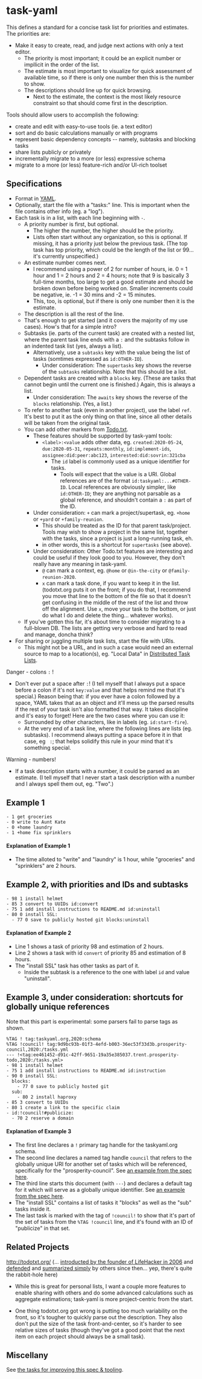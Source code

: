 # task-yaml

This defines a standard for a concise task list for priorities and estimates.  The priorities are:
- Make it easy to create, read, and judge next actions with only a text editor.
  - The priority is most important; it could be an explicit number or impllicit in the order of the list.
  - The estimate is most important to visualize for quick assessment of available time, so if there is only one number then this is the number to show.
  - The descriptions should line up for quick browsing.
    - Next to the estimate, the context is the most likely resource constraint so that should come first in the description.

Tools should allow users to accomplish the following:
- create and edit with easy-to-use tools (ie. a text editor)
- sort and do basic calculations manually or with programs
- represent basic dependency concepts -- namely, subtasks and blocking tasks
- share lists publicly or privately
- incrementally migrate to a more (or less) expressive schema
- migrate to a more (or less) feature-rich and/or UI-rich toolset

## Specifications

- Format in [YAML](https://yaml.org/).
- Optionally, start the file with a "tasks:" line.  This is important when the file contains other info (eg. a "log").
- Each task is in a list, with each line beginning with `-`.
  - A priority number is first, but optional.
    - The higher the number, the higher should be the priority.
    - Lists often start without any organization, so this is optional.  If missing, it has a priority just below the previous task.  (The top task has top priority, which could be the length of the list or 99... it's currently unspecified.)
  - An estimate number comes next.
    - I recommend using a power of 2 for number of hours, ie. 0 = 1 hour and 1 = 2 hours and 2 = 4 hours; note that 9 is basically 3 full-time months, too large to get a good estimate and should be broken down before being worked on.  Smaller increments could be negative, ie. -1 = 30 mins and -2 = 15 minutes.
    - This, too, is optional, but if there is only one number then it is the estimate.
  - The description is all the rest of the line.
  - That's enough to get started (and it covers the majority of my use cases).  How's that for a simple intro?
  - Subtasks (ie. parts of the current task) are created with a nested list, where the parent task line ends with a `:` and the subtasks follow in an indented task list (yes, always a list).
    - Alternatively, use a `subtasks` key with the value being the list of tasks (somtimes expressed as `id:OTHER-ID`).
      - Under consideration: The `supertasks` key shows the reverse of the `subtasks` relationship.  Note that this should be a list.
  - Dependent tasks are created with a `blocks` key.  (These are tasks that cannot begin until the current one is finished.)  Again, this is always a list.
    - Under consideration: The `awaits` key shows the reverse of the `blocks` relationship.  (Yes, a list.)
  - To refer to another task (even in another project), use the label `ref`.  It's best to put it as the only thing on that line, since all other details will be taken from the original task.
  - You can add other markers from [Todo.txt](http://todotxt.org/).
    - These features should be supported by task-yaml tools:
      - `<label>:<value` adds other data, eg. `created:2020-05-24`, `due:2020-05-31`, `repeats:monthly`, `id:implement-ids`, `assignee:did:peer:abc123`, `interested:did:sovrin:321cba`
        - The `id` label is commonly used as a unique identifier for tasks.
          - Tools will expect that the value is a URI.  Global references are of the format `id:taskyaml:...#OTHER-ID`.  Local references are obviously simpler, like `id:OTHER-ID`; they are anything not parsable as a global reference, and shouldn't contain a `:` as part of the ID.
     - Under consideration: `+` can mark a project/supertask, eg. `+home` or `+yard` or `+family-reunion`.
        - This should be treated as the ID for that parent task/project.  Tools may wish to show a project in the same list, together with the tasks, since a project is just a long-running task, eh.
        - in other words, this is a shortcut for `supertasks` (see above).
    - Under consideration: Other Todo.txt features are interesting and could be useful if they look good to you.  However, they don't really have any meaning in task-yaml.
      - `@` can mark a context, eg. `@home` or `@in-the-city` or `@family-reunion-2020`.
      - `x` can mark a task done, if you want to keep it in the list.  (todotxt.org puts it on the front; if you do that, I recommend you move that line to the bottom of the file so that it doesn't get confusing in the middle of the rest of the list and throw off the alignment.  Use `x`, move your task to the bottom, or just do what I do and delete the thing... whatever works).
  - If you've gotten this far, it's about time to consider migrating to a full-blown DB.  The lists are getting very verbose and hard to read and manage, doncha think?
- For sharing or juggling multiple task lists, start the file with URIs.
  - This might not be a URL, and in such a case would need an external source to map to a location(s), eg. "Local Data" in [Distributed Task Lists](https://github.com/trentlarson/distrinet/tree/master/app/features/task-lists).

Danger - colons `:` !

- Don't ever put a space after `:`! (I tell myself that I always put a space before a colon if it's not `key:value` and that helps remind me that it's special.) Reason being that: if you ever have a colon followed by a space, YAML takes that as an object and it'll mess up the parsed results if the rest of your task isn't also formatted that way. It takes discipline and it's easy to forget! Here are the two cases where you can use it:
  - Surrounded by other characters, like in labels (eg. `id:start-fire`).
  - At the very end of a task line, where the following lines are lists (eg. subtasks).  I recommend always putting a space before it in that case, eg ` :`; that helps solidify this rule in your mind that it's something special.

Warning - numbers!

- If a task description starts with a number, it could be parsed as an estimate. (I tell myself that I never start a task description with a number and I always spell them out, eg. "Two".)


## Example 1

```
- 1 get groceries
- 0 write to Aunt Kate
- 0 +home laundry
- 1 +home fix sprinklers
```

#### Explanation of Example 1

- The time alloted to "write" and "laundry" is 1 hour, while "groceries" and "sprinklers" are 2 hours.

## Example 2, with priorities and IDs and subtasks

```
- 98 1 install helmet
- 85 3 convert to UUIDs id:convert
- 75 1 add install instructions to README.md id:uninstall
- 80 0 install SSL:
  - 77 0 save to publicly hosted git blocks:uninstall
```

#### Explanation of Example 2

- Line 1 shows a task of priority 98 and estimation of 2 hours.
- Line 2 shows a task with id `convert` of priority 85 and estimation of 8 hours.
- The "install SSL" task has other tasks as part of it.
  - Inside the subtask is a reference to the one with label `id` and value "uninstall".

## Example 3, under consideration: shortcuts for globally unique references

Note that this part is experimental: some parsers fail to parse tags as shown.

```
%TAG ! tag:taskyaml.org,2020:schema
%TAG !council! tag:9d9bc93b-01f3-4efd-b003-36ec53f33d3b.prosperity-council,2020:/tasks.yml
--- !<tag:ee461452-d91c-42ff-9651-19a35e385037.trent.prosperity-todo,2020:/tasks.yml>
- 98 1 install helmet
- 75 1 add install instructions to README.md id:instruction
- 90 0 install SSL:
  blocks:
    - 77 0 save to publicly hosted git
  sub:
    - 80 2 install haproxy
- 85 3 convert to UUIDs
- 80 1 create a link to the specific claim
- id:!council!#publicize:
  - 70 2 reserve a domain
```

#### Explanation of Example 3

- The first line declares a `!` primary tag handle for the taskyaml.org schema.
- The second line declares a named tag handle `council` that refers to the globally unique URI for another set of tasks which will be referenced, specifically for the "prosperity-council".  See [an example from the spec here](https://yaml.org/spec/1.2/spec.html#id2783195).
- The third line starts this document (with `---`) and declares a default tag for it which will serve as a globally unique identifier.
See [an example from the spec here](https://yaml.org/spec/1.2/spec.html#id2761803).
- The "install SSL" contains a list of tasks it "blocks" as well as the "sub" tasks inside it.
- The last task is marked with the tag of `!council!` to show that it's part of the set of tasks from the `%TAG !council` line, and it's found with an ID of "publicize" in that set.

## Related Projects

http://todotxt.org/ (... [introducted by the founder of LifeHacker in 2006](https://lifehacker.com/geek-to-live-list-your-life-in-txt-166299) and [defended](https://lifehacker.com/why-i-get-more-done-with-a-plain-text-to-do-list-5743081) and [summarized simply](https://www.howtogeek.com/355890/every-to-do-list-app-sucks-switch-to-todo.txt-instead/) by others since then... yep, there's quite the rabbit-hole here)

- While this is great for personal lists, I want a couple more features to enable sharing with others and do some advanced calculations such as aggregate estimations; task-yaml is more project-centric from the start.

- One thing todotxt.org got wrong is putting too much variability on the front, so it's tougher to quickly parse out the description.  They also don't put the size of the task front-and-center, so it's harder to see relative sizes of tasks (though they've got a good point that the next item on each project should always be a small task).

## Miscellany

See [the tasks for improving this spec & tooling](tasks.yml).

